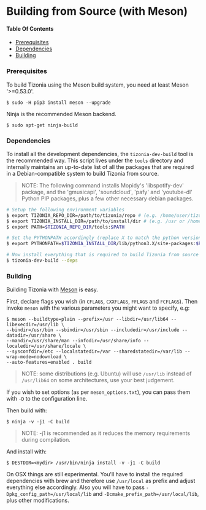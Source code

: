 # Building from Source (with Meson)

#### Table Of Contents

<!-- START doctoc generated TOC please keep comment here to allow auto update -->
<!-- DON'T EDIT THIS SECTION, INSTEAD RE-RUN doctoc TO UPDATE -->

- [Prerequisites](#prerequisites)
- [Dependencies](#dependencies)
- [Building](#building)

<!-- END doctoc generated TOC please keep comment here to allow auto update -->

### Prerequisites

To build Tizonia using the Meson build system, you need at least Meson
'>=0.53.0'.

```
$ sudo -H pip3 install meson --upgrade
```

Ninja is the recommended Meson backend.
```
$ sudo apt-get ninja-build
```

### Dependencies

To install all the development dependencies, the `tizonia-dev-build` tool is
the recommended way. This script lives under the `tools` directory and internally
maintains an up-to-date list of all the packages that are required in a
Debian-compatible system to build Tizonia from source.

> NOTE: The following command installs Mopidy's 'libspotify-dev' package, and
> the 'gmusicapi', 'soundcloud', 'pafy' and 'youtube-dl' Python PIP packages,
> plus a few other necessary debian packages.

```bash
# Setup the following environment variables
$ export TIZONIA_REPO_DIR=/path/to/tizonia/repo # (e.g. /home/user/tizonia-openmax-il)
$ export TIZONIA_INSTALL_DIR=/path/to/install/dir # (e.g. /usr or /home/user/temp)
$ export PATH=$TIZONIA_REPO_DIR/tools:$PATH

# Set the PYTHONPATH accordingly (replace X to match the python version on your system)
$ export PYTHONPATH=$TIZONIA_INSTALL_DIR/lib/python3.X/site-packages:$PYTHONPATH

# Now install everything that is required to build Tizonia from source (Debian derivative assumed)
$ tizonia-dev-build --deps
```

### Building

Building Tizonia with [Meson](https://mesonbuild.com/) is easy.

First, declare flags you wish (in `CFLAGS`, `CXXFLAGS`, `FFLAGS` and `FCFLAGS`).
Then invoke `meson` with the various parameters you might want to specify, e.g:

```
$ meson --buildtype=plain --prefix=/usr --libdir=/usr/lib64 --libexecdir=/usr/lib \
--bindir=/usr/bin --sbindir=/usr/sbin --includedir=/usr/include --datadir=/usr/share \
--mandir=/usr/share/man --infodir=/usr/share/info --localedir=/usr/share/locale \
--sysconfdir=/etc --localstatedir=/var --sharedstatedir=/var/lib --wrap-mode=nodownload \
--auto-features=enabled . build
```

> NOTE: some distributions (e.g. Ubuntu) will use `/usr/lib` instead of
> `/usr/lib64` on some architectures, use your best judgement.

If you wish to set options (as per `meson_options.txt`), you can pass them with
`-D` to the configuration line.

Then build with:

```
$ ninja -v -j1 -C build
```

> NOTE: -j1 is recommended as it reduces the memory requirements during
> compilation.

And install with:
```
$ DESTDIR=<mydir> /usr/bin/ninja install -v -j1 -C build
```
On OSX things are still experimental. You'll have to install the required dependencies with brew and
therefore use `/usr/local` as prefix and adjust everything else accordingly. Also you will have to
pass `-Dpkg_config_path=/usr/local/lib` and `-Dcmake_prefix_path=/usr/local/lib`, plus other modifications.
